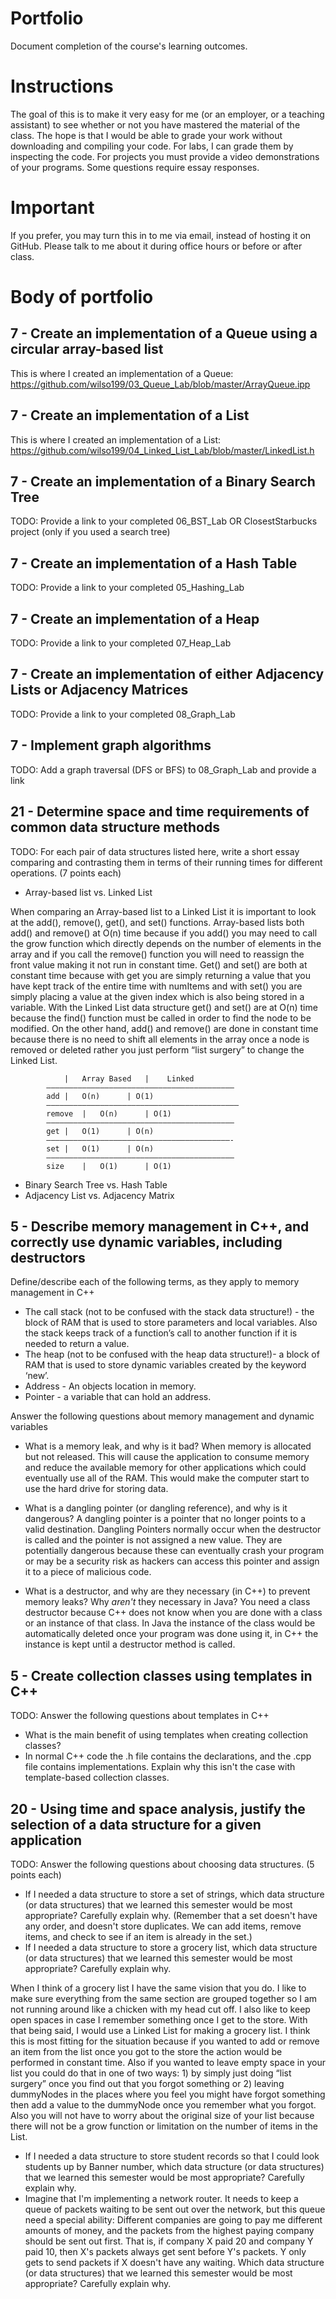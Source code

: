 Portfolio
=========
Document completion of the course's learning outcomes.

Instructions
====
The goal of this is to make it very easy for me (or an employer, or a teaching assistant) to see whether or not you have mastered the material of the class. The hope is that I would be able to grade your work without downloading and compiling your code. For labs, I can grade them by inspecting the code. For projects you must provide a video demonstrations of your programs. Some questions require essay responses.

Important
=========
If you prefer, you may turn this in to me via email, instead of hosting it on GitHub. Please talk to me about it during office hours or before or after class.

Body of portfolio
====

7 - Create an implementation of a Queue using a circular array-based list
----
This is where I created an implementation of a Queue: https://github.com/wilso199/03_Queue_Lab/blob/master/ArrayQueue.ipp

7 - Create an implementation of a List
----
This is where I created an implementation of a List: https://github.com/wilso199/04_Linked_List_Lab/blob/master/LinkedList.h

7 - Create an implementation of a Binary Search Tree
----
TODO: Provide a link to your completed 06_BST_Lab OR ClosestStarbucks project (only if you used a search tree)

7 - Create an implementation of a Hash Table
----
TODO: Provide a link to your completed 05_Hashing_Lab

7 - Create an implementation of a Heap
----
TODO: Provide a link to your completed 07_Heap_Lab

7 - Create an implementation of either Adjacency Lists or Adjacency Matrices
----
TODO: Provide a link to your completed 08_Graph_Lab

7 - Implement graph algorithms
----
TODO: Add a graph traversal (DFS or BFS) to 08_Graph_Lab and provide a link

21 - Determine space and time requirements of common data structure methods
-----
TODO: For each pair of data structures listed here, write a short essay comparing and contrasting them in terms of their running times for different operations. (7 points each)

* Array-based list vs. Linked List

When comparing an Array-based list to a Linked List it is important to look at the add(), remove(), get(), and set() functions. Array-based lists both add() and remove() at O(n) time because if you add() you may need to call the grow function which directly depends on the number of elements in the array and if you call the remove() function you will need to reassign the front value making it not run in constant time. Get() and set() are both at constant time because with get you are simply returning a value that you have kept track of the entire time with numItems and with set() you are simply placing a value at the given index which is also being stored in a variable. With the Linked List data structure get() and set() are at O(n) time because the find() function must be called in order to find the node to be modified. On the other hand, add() and remove() are done in constant time because there is no need to shift all elements in the array once a node is removed or deleted rather you just perform “list surgery” to change the Linked List.

				|   Array Based   |    Linked   
			——————————————————————————————————————————
			add	|	O(n)	  |	O(1)
			———————————————————————————————————————————	
			remove	|	O(n)	  |	O(1)
			——————————————————————————————————————————
			get	|	O(1)	  |	O(n)
			—————————————————————————————————————————-
			set	|	O(1)	  |	O(n)
			——————————————————————————————————————————
			size	|	O(1)	  |	O(1)

* Binary Search Tree vs. Hash Table
* Adjacency List vs. Adjacency Matrix

5 - Describe memory management in C++, and correctly use dynamic variables, including destructors
----
Define/describe each of the following terms, as they apply to memory management in C++

* The call stack (not to be confused with the stack data structure!) - the block of RAM that is used to store parameters and local variables. Also the stack keeps track of a function’s call to another function if it is needed to return a value.
* The heap (not to be confused with the heap data structure!)- a block of RAM that is used to store dynamic variables created by the keyword ‘new’. 
* Address - An objects location in memory. 
* Pointer - a variable that can hold an address. 

Answer the following questions about memory management and dynamic variables

* What is a memory leak, and why is it bad? 
When memory is allocated but not released. This will cause the application to consume memory and reduce the available memory for other applications which could eventually use all of the RAM. This would make the computer start to use the hard drive for storing data.
  
* What is a dangling pointer (or dangling reference), and why is it dangerous?
A dangling pointer is a pointer that no longer points to a valid destination. Dangling Pointers normally occur when the destructor is called and the pointer is not assigned a new value. They are potentially dangerous because these can eventually crash your program or may be a security risk as hackers can access this pointer and assign it to a piece of malicious code. 

* What is a destructor, and why are they necessary (in C++) to prevent memory leaks? Why *aren't* they necessary in Java? 
You need a class destructor because C++ does not know when you are done with a class or an instance of that class. In Java the instance of the class would be automatically deleted once your program was done using it, in C++ the instance is kept until a destructor method is called.

5 - Create collection classes using templates in C++
----
TODO: Answer the following questions about templates in C++

* What is the main benefit of using templates when creating collection classes?
* In normal C++ code the .h file contains the declarations, and the .cpp file contains implementations. Explain why this isn't the case with template-based collection classes.

20 - Using time and space analysis, justify the selection of a data structure for a given application
----
TODO: Answer the following questions about choosing data structures. (5 points each)

* If I needed a data structure to store a set of strings, which data structure (or data structures) that we learned this semester would be most appropriate? Carefully explain why. (Remember that a set doesn't have any order, and doesn't store duplicates. We can add items, remove items, and check to see if an item is already in the set.)
* If I needed a data structure to store a grocery list, which data structure (or data structures) that we learned this semester would be most appropriate? Carefully explain why. 

When I think of a grocery list I have the same vision that you do. I like to make sure everything from the same section are grouped together so I am not running around like a chicken with my head cut off. I also like to keep open spaces in case I remember something once I get to the store. With that being said, I would use a Linked List for making a grocery list. I think this is most fitting for the situation because if you wanted to add or remove an item from the list once you got to the store the action would be performed in constant time. Also if you wanted to leave empty space in your list you could do that in one of two ways: 1) by simply just doing “list surgery” once you find out that you forgot something or 2) leaving dummyNodes in the places where you feel you might have forgot something then add a value to the dummyNode once you remember what you forgot. Also you will not have to worry about the original size of your list because there will not be a grow function or limitation on the number of items in the List.  

* If I needed a data structure to store student records so that I could look students up by Banner number, which data structure (or data structures) that we learned this semester would be most appropriate? Carefully explain why.
* Imagine that I'm implementing a network router. It needs to keep a queue of packets waiting to be sent out over the network, but this queue need a special ability: Different companies are going to pay me different amounts of money, and the packets from the highest paying company should be sent out first. That is, if company X paid 20 and company Y paid 10, then X's packets always get sent before Y's packets. Y only gets to send packets if X doesn't have any waiting. Which data structure (or data structures) that we learned this semester would be most appropriate? Carefully explain why.
